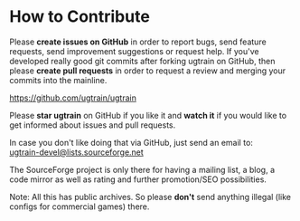 # How to Contribute

Please **create issues on GitHub** in order to report bugs, send feature
requests, send improvement suggestions or request help. If you've developed
really good git commits after forking ugtrain on GitHub, then please
**create pull requests** in order to request a review and merging your commits
into the mainline.

https://github.com/ugtrain/ugtrain

Please **star ugtrain** on GitHub if you like it and **watch it** if you would
like to get informed about issues and pull requests.

In case you don't like doing that via GitHub, just send an email to: <br/>
ugtrain-devel@lists.sourceforge.net

The SourceForge project is only there for having a mailing list, a blog,
a code mirror as well as rating and further promotion/SEO possibilities.

Note: All this has public archives. So please **don't** send anything illegal
(like configs for commercial games) there.
